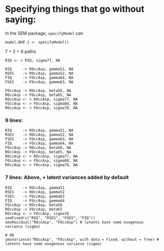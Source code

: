 # Specifying things that go without saying:

In the SEM package, `specifyModel` can 

```splus    
model.DHP.1 <- specifyModel()
```

7 + 2 + 6 paths

```splus
RIQ <- > RIQ, sigma77, NA

RIQ     -> ROccAsp, gamma51, NA
RSES    -> ROccAsp, gamma52, NA
FIQ     -> FOccAsp, gamma64, NA
FSES    -> FOccAsp, gamma63, NA

FOccAsp -> ROccAsp, beta56, NA
ROccAsp -> FOccAsp, beta65, NA
ROccAsp <- > ROccAsp, sigma77, NA
FOccAsp <- > FOccAsp, sigma88, NA
ROccAsp <- > FOccAsp, sigma78, NA
```


### 9 lines: 

```splus
RIQ     -> ROccAsp, gamma51, NA
RSES    -> ROccAsp, gamma52, NA
FSES    -> FOccAsp, gamma63, NA
FIQ     -> FOccAsp, gamma64, NA
FOccAsp -> ROccAsp, beta56, NA
ROccAsp -> FOccAsp, beta65, NA
ROccAsp <- > ROccAsp, sigma77, NA
FOccAsp <- > FOccAsp, sigma88, NA
ROccAsp <- > FOccAsp, sigma78, NA
```

### 7 lines: Above, + latent variances added by default

```splus    
RIQ     -> ROccAsp, gamma51
RSES    -> ROccAsp, gamma52
FSES    -> FOccAsp, gamma63
FIQ     -> FOccAsp, gamma64
FOccAsp -> ROccAsp, beta56
ROccAsp -> FOccAsp, beta65
ROccAsp <- > FOccAsp, sigma78
uxmFixed(c("RIQ", "RSES", "FSES", "FIQ"))
umxResidual("ROccAsp", "FOccAsp") # latents have some exogenous variance (sigma)

# OR
umxVariance("ROccAsp", "FOccAsp", with data = Fixed, without = free) # latents have some exogenous variance (sigma)

```

